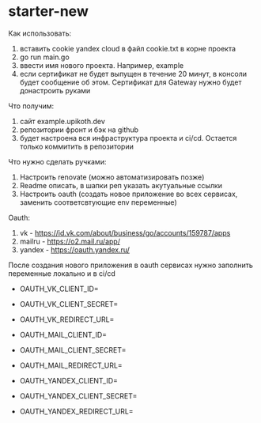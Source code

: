 # starter-new

Как использовать:
1. вставить cookie yandex cloud в файл cookie.txt в корне проекта
2. go run main.go
3. ввести имя нового проекта. Например, example
4. если сертификат не будет выпущен в течение 20 минут, в консоли будет сообщение об этом. Сертификат для Gateway нужно будет донастроить руками   

Что получим:
1. сайт example.upikoth.dev
2. репозитории фронт и бэк на github
3. будет настроена вся инфраструктура проекта и ci/cd. Остается только коммитить в репозитории

Что нужно сделать ручками:
1. Настроить renovate (можно автоматизировать позже)
2. Readme описать, в шапки реп указать акутуальные ссылки
3. Настроить oauth (создать новое приложение во всех сервисах, заменить соответсвтующие env переменные)

Oauth:
1. vk - https://id.vk.com/about/business/go/accounts/159787/apps
2. mailru - https://o2.mail.ru/app/
3. yandex - https://oauth.yandex.ru/

После создания нового приложения в oauth сервисах нужно заполнить переменные локально и в ci/cd

- OAUTH_VK_CLIENT_ID=
- OAUTH_VK_CLIENT_SECRET=
- OAUTH_VK_REDIRECT_URL=

- OAUTH_MAIL_CLIENT_ID=
- OAUTH_MAIL_CLIENT_SECRET=
- OAUTH_MAIL_REDIRECT_URL=

- OAUTH_YANDEX_CLIENT_ID=
- OAUTH_YANDEX_CLIENT_SECRET=
- OAUTH_YANDEX_REDIRECT_URL=

